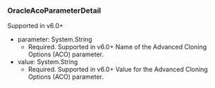 ### OracleAcoParameterDetail
Supported in v6.0+

- parameter: System.String
  - Required. Supported in v6.0+
  Name of the Advanced Cloning Options (ACO) parameter.
- value: System.String
  - Required. Supported in v6.0+
  Value for the Advanced Cloning Options (ACO) parameter.
